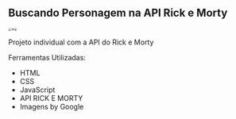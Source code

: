## Buscando Personagem na API Rick e Morty

<img src="C:\workspace\Projeto API\img\titulo.png" alt="img" style="zoom:40%;" />

Projeto individual com a API do Rick e Morty

Ferramentas Utilizadas:

- HTML
- CSS
- JavaScript
- API RICK E MORTY
- Imagens by Google